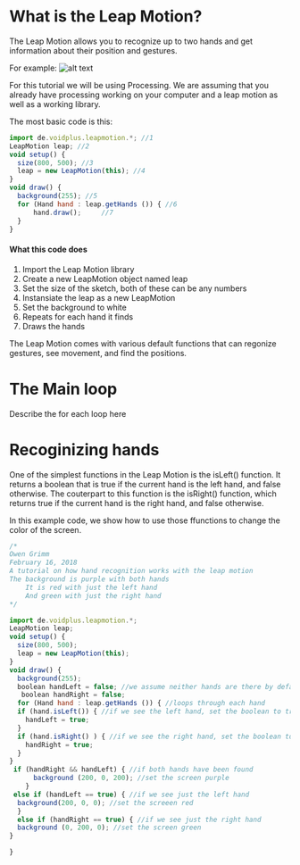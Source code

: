# What is the Leap Motion?
The Leap Motion allows you to recognize up to two hands and get information about their position and gestures. 

For example: 
![alt text](https://i.imgur.com/vKRDXap.png)

For this tutorial we will be using Processing. We are assuming that you already have processing working on your computer and a leap motion as well as a working library.

The most basic code is this:
```javascript
import de.voidplus.leapmotion.*; //1
LeapMotion leap; //2
void setup() {
  size(800, 500); //3
  leap = new LeapMotion(this); //4
}
void draw() {
  background(255); //5
  for (Hand hand : leap.getHands ()) { //6
      hand.draw();     //7
  }
}
```
#### What this code does
1. Import the Leap Motion library
2. Create a new LeapMotion object named leap
3. Set the size of the sketch, both of these can be any numbers
4. Instansiate the leap as a new LeapMotion
5. Set the background to white
6. Repeats for each hand it finds
7. Draws the hands

The Leap Motion comes with various default functions that can regonize gestures, see movement, and find the positions.

# The Main loop

Describe the for each loop here

# Recoginizing hands

One of the simplest functions in the Leap Motion is the isLeft() function. It returns a boolean that is true if the current hand is the left hand, and false otherwise. The couterpart to this function is the isRight() function, which returns true if the current hand is the right hand, and false otherwise.

In this example code, we show how to use those ffunctions to change the color of the screen.

```javascript
/* 
Owen Grimm
February 16, 2018
A tutorial on how hand recognition works with the leap motion
The background is purple with both hands
    It is red with just the left hand
    And green with just the right hand
*/

import de.voidplus.leapmotion.*; 
LeapMotion leap;
void setup() {
  size(800, 500);
  leap = new LeapMotion(this);
}
void draw() {
  background(255);
  boolean handLeft = false; //we assume neither hands are there by default, so we set both hands to false
   boolean handRight = false;  
  for (Hand hand : leap.getHands ()) { //loops through each hand 
  if (hand.isLeft()) { //if we see the left hand, set the boolean to true
    handLeft = true; 
  }
  if (hand.isRight() ) { //if we see the right hand, set the boolean to true
    handRight = true; 
  }
}
 if (handRight && handLeft) { //if both hands have been found
      background (200, 0, 200); //set the screen purple     
    } 
 else if (handLeft == true) { //if we see just the left hand
  background(200, 0, 0); //set the screeen red
  } 
  else if (handRight == true) { //if we see just the right hand
  background (0, 200, 0); //set the screen green
}

}
```

